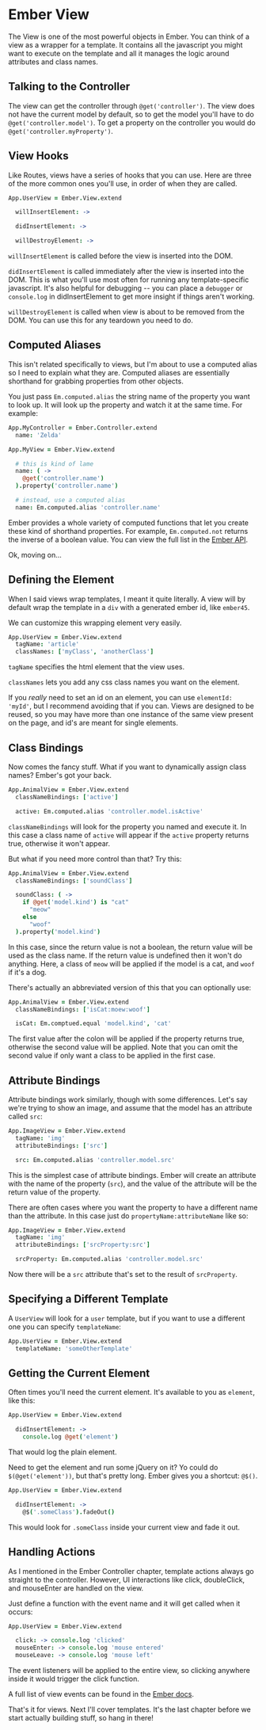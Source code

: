 # Ember View

The View is one of the most powerful objects in Ember. You can think of a view as a wrapper for a template. It contains all the javascript you might want to execute on the template and all it manages the logic around attributes and class names.

## Talking to the Controller

The view can get the controller through `@get('controller')`. The view does not have the current model by default, so to get the model you'll have to do `@get('controller.model')`. To get a property on the controller you would do `@get('controller.myProperty')`.

## View Hooks

Like Routes, views have a series of hooks that you can use. Here are three of the more common ones you'll use, in order of when they are called.

```coffee
App.UserView = Ember.View.extend

  willInsertElement: ->

  didInsertElement: ->

  willDestroyElement: ->
```

`willInsertElement` is called before the view is inserted into the DOM.

`didInsertElement` is called immediately after the view is inserted into the DOM. This is what you'll use most often for running any template-specific javascript. It's also helpful for debugging -- you can place a `debugger` or `console.log` in didInsertElement to get more insight if things aren't working.

`willDestroyElement` is called when view is about to be removed from the DOM. You can use this for any teardown you need to do.

## Computed Aliases

This isn't related specifically to views, but I'm about to use a computed alias so I need to explain what they are. Computed aliases are essentially shorthand for grabbing properties from other objects.

You just pass `Em.computed.alias` the string name of the property you want to look up. It will look up the property and watch it at the same time. For example:

```coffee
App.MyController = Ember.Controller.extend
  name: 'Zelda'

App.MyView = Ember.View.extend

  # this is kind of lame
  name: ( ->
    @get('controller.name')
  ).property('controller.name')

  # instead, use a computed alias
  name: Em.computed.alias 'controller.name'
```

Ember provides a whole variety of computed functions that let you create these kind of shorthand properties. For example, `Em.computed.not` returns the inverse of a boolean value. You can view the full list in the [Ember API](http://emberjs.com/api/).

Ok, moving on...

## Defining the Element

When I said views wrap templates, I meant it quite literally. A view will by default wrap the template in a `div` with a generated ember id, like `ember45`.

We can customize this wrapping element very easily.

```coffee
App.UserView = Ember.View.extend
  tagName: 'article'
  classNames: ['myClass', 'anotherClass']
```

`tagName` specifies the html element that the view uses.

`classNames` lets you add any css class names you want on the element.

If you *really* need to set an id on an element, you can use `elementId: 'myId'`, but I recommend avoiding that if you can. Views are designed to be reused, so you may have more than one instance of the same view present on the page, and id's are meant for single elements.

## Class Bindings

Now comes the fancy stuff. What if you want to dynamically assign class names? Ember's got your back.

```coffee
App.AnimalView = Ember.View.extend
  classNameBindings: ['active']

  active: Em.computed.alias 'controller.model.isActive'
```

`classNameBindings` will look for the property you named and execute it. In this case a class name of `active` will appear if the `active` property returns true, otherwise it won't appear.

But what if you need more control than that? Try this:

```coffee
App.AnimalView = Ember.View.extend
  classNameBindings: ['soundClass']

  soundClass: ( ->
    if @get('model.kind') is "cat"
      "meow"
    else
      "woof"
  ).property('model.kind')
```

In this case, since the return value is not a boolean, the return value will be used as the class name. If the return value is undefined then it won't do anything. Here, a class of `meow` will be applied if the model is a cat, and `woof` if it's a dog.

There's actually an abbreviated version of this that you can optionally use:

```coffee
App.AnimalView = Ember.View.extend
  classNameBindings: ['isCat:moew:woof']

  isCat: Em.comptued.equal 'model.kind', 'cat'
```

The first value after the colon will be applied if the property returns true, otherwise the second value will be applied. Note that you can omit the second value if only want a class to be applied in the first case.

## Attribute Bindings

Attribute bindings work similarly, though with some differences. Let's say we're trying to show an image, and assume that the model has an attribute called `src`:

```coffee
App.ImageView = Ember.View.extend
  tagName: 'img'
  attributeBindings: ['src']

  src: Em.computed.alias 'controller.model.src'
```

This is the simplest case of attribute bindings. Ember will create an attribute with the name of the property (`src`), and the value of the attribute will be the return value of the property.

There are often cases where you want the property to have a different name than the attribute. In this case just do `propertyName:attributeName` like so:

```coffee
App.ImageView = Ember.View.extend
  tagName: 'img'
  attributeBindings: ['srcProperty:src']

  srcProperty: Em.computed.alias 'controller.model.src'
```

Now there will be a `src` attribute that's set to the result of `srcProperty`.

## Specifying a Different Template

A `UserView` will look for a `user` template, but if you want to use a different one you can specify `templateName`:

```coffee
App.UserView = Ember.View.extend
  templateName: 'someOtherTemplate'
```

## Getting the Current Element

Often times you'll need the current element. It's available to you as `element`, like this:

```coffee
App.UserView = Ember.View.extend

  didInsertElement: ->
    console.log @get('element')
```

That would log the plain element.

Need to get the element and run some jQuery on it? Yo could do `$(@get('element'))`, but that's pretty long. Ember gives you a shortcut: `@$()`.

```coffee
App.UserView = Ember.View.extend

  didInsertElement: ->
    @$('.someClass').fadeOut()
```

This would look for `.someClass` inside your current view and fade it out.

## Handling Actions

As I mentioned in the Ember Controller chapter, template actions always go straight to the controller. However, UI interactions like click, doubleClick, and mouseEnter are handled on the view.

Just define a function with the event name and it will get called when it occurs:

```coffee
App.UserView = Ember.View.extend

  click: -> console.log 'clicked'
  mouseEnter: -> console.log 'mouse entered'
  mouseLeave: -> console.log 'mouse left'
```

The event listeners will be applied to the entire view, so clicking anywhere inside it would trigger the click function.

A full list of view events can be found in the [Ember docs](http://emberjs.com/api/classes/Ember.View.html#toc_event-names).

That's it for views. Next I'll cover templates. It's the last chapter before we start actually building stuff, so hang in there!
